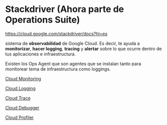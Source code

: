 # Stackdriver (Ahora parte de Operations Suite)

https://cloud.google.com/stackdriver/docs?hl=es

sistema de **observabilidad** de Google Cloud. Es decir, te ayuda a **monitorizar**, **hacer logging**, **tracing** y **alertar** sobre lo que ocurre dentro de tus aplicaciones e infraestructura.

Existen los Ops Agent que son agentes que se instalan tanto para monitorear tema de infraestructura como loggings.

[Cloud Monitoring](Stackdriver%20(Ahora%20parte%20de%20Operations%20Suite)%2028b5bd7c8610817db501c46d2bce0dc2/Cloud%20Monitoring%2028b5bd7c861081b8960edc00f3c6a394.md)

[Cloud Logging](Stackdriver%20(Ahora%20parte%20de%20Operations%20Suite)%2028b5bd7c8610817db501c46d2bce0dc2/Cloud%20Logging%2028b5bd7c861081a0b1e5cfbfa103dcec.md)

[Cloud Trace](Stackdriver%20(Ahora%20parte%20de%20Operations%20Suite)%2028b5bd7c8610817db501c46d2bce0dc2/Cloud%20Trace%2028b5bd7c8610818b9624c157c107495a.md)

[Cloud Debugger](Stackdriver%20(Ahora%20parte%20de%20Operations%20Suite)%2028b5bd7c8610817db501c46d2bce0dc2/Cloud%20Debugger%2028b5bd7c861081b8a25ec81a798ce705.md)

[Cloud Profiler](Stackdriver%20(Ahora%20parte%20de%20Operations%20Suite)%2028b5bd7c8610817db501c46d2bce0dc2/Cloud%20Profiler%2028b5bd7c861081eabfd0cc774a41473b.md)